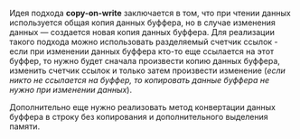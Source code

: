 
Идея подхода **copy-on-write** заключается в том, что при чтении данных используется общая копия данных буффера,
но в случае изменения данных — создается новая копия данных буффера. 
Для реализации такого подхода можно использовать разделяемый счетчик ссылок - если при изменении данных буффера 
кто-то еще ссылается на этот буффер, то нужно будет сначала произвести копию данных 
буффера, изменить счетчик ссылок и только затем произвести изменение (*если никто не ссылается на буффер, 
то копировать данные буффера не нужно при изменении данных*).

Дополнительно еще нужно реализовать метод конвертации данных буффера в строку без копирования и дополнительного выделения памяти.